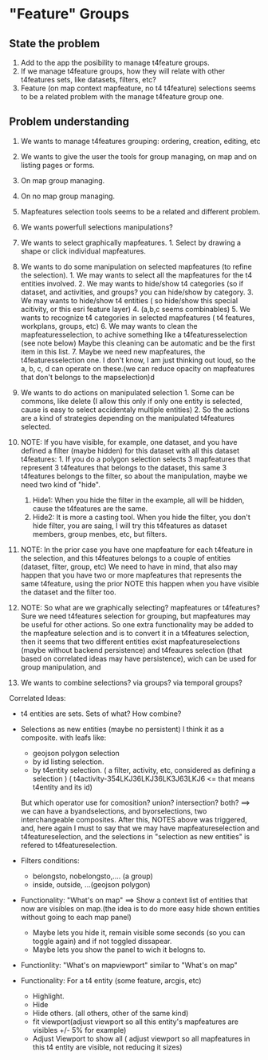# "Feature" Groups

## State the problem
1. Add to the app the posibility to manage t4feature groups.
2. If we manage t4feature groups, how they will relate with other t4features sets, like datasets, filters, etc?
3. Feature (on map context mapfeature, no t4 t4feature) selections seems to be a related problem with the manage t4feature group one.

## Problem understanding
1. We wants to manage t4features grouping: ordering, creation, editing, etc
2. We wants to give the user the tools for group managing, on map and on listing pages or forms.
  1. On map group managing.
  2. On no map group managing.
3. Mapfeatures selection tools seems to be a related and different problem.
  0. We wants powerfull selections manipulations?
  1. We wants to select graphically mapfeatures.
    1. Select by drawing a shape or click individual mapfeatures.
    
  2. We wants to do some manipulation on selected mapfeatures (to refine the selection).
    1. We may wants to select all the mapfeatures for the t4 entities involved.
    2. We may wants to hide/show t4 categories (so if dataset, and activities, and groups? you can hide/show by category.
    3. We may wants to hide/show t4 entities ( so hide/show this special acitivity, or this esri feature layer)
    4. (a,b,c seems combinables)
    5. We wants to recognize t4 categories in selected mapfeatures ( t4 features, workplans, groups, etc)
    6. We may wants to clean the mapfeaturesselection, to achive something like a t4featuresselection (see note below)
       Maybe this cleaning can be automatic and be the first item in this list.
    7. Maybe we need new mapfeatures, the t4featuresselection one. I don't know, I am just thinking out loud,
       so the a, b, c, d can operate on these.(we can reduce opacity on mapfeatures that don't belongs to the mapselection)d

  4. We wants to do actions on manipulated selection 
    1. Some can be commons, like delete (I allow this only if only one entity is selected, cause is easy to select accidentaly multiple entities)
    2. So the actions are a kind of strategies depending on the manipulated t4features selected.

  5. NOTE: If you have visible, for example, one dataset, and you have defined a filter (maybe hidden) for this dataset with all this dataset t4features:
    1. If you do a polygon selection selects 3 mapfeatures that represent 3 t4features that belongs to the dataset,
    this same 3 t4features belongs to the filter, so about the manipulation, maybe we need two kind of "hide".
      1. Hide1: When you hide the filter in the example, all will be hidden, cause the t4features are the same.
      2. Hide2: It is more a casting tool. When you hide the filter, you don't hide filter, you are saing,
        I will try this t4features as dataset members, group menbes, etc, but filters.
  6. NOTE: In the prior case you have one mapfeature for each t4feature in the selection, and this t4features belongs to
     a couple of entities (dataset, filter, group, etc)
    We need to have in mind, that also may happen that you have two or more mapfeatures that represents the same t4feature,
    using the prior NOTE this happen when you have visible the dataset and the filter too.
  7. NOTE: So what are we graphically selecting? mapfeatures or t4features?
    Sure we need t4features selection for grouping, but mapfeatures may be useful for other actions.
    So one extra functionality may be added to the mapfeature selection and is to convert it in a t4features selection,
    then it seems that two different entities exist mapfeatureselections (maybe without backend persistence) and t4feaures
    selection (that based on correlated ideas may have persistence), wich can be used for group manipulation,
    and

  8. We wants to combine selections? via groups? via temporal groups? 

Correlated Ideas:
- t4 entities are sets.
  Sets of what? How combine?
  
- Selections as new  entities (maybe no persistent)
  I think it as a composite. with leafs like:
    - geojson polygon selection
    - by id listing selection.
    - by t4entity selection. ( a filter, activity, etc, considered as defining a selection )
       ( t4activity-354LKJ36LKJ36LK3J63LKJ6 <= that means t4entity and its id)
  
  But which operator use for comosition? union? intersection? both? ==>
  we can have a byandselections, and byorselections, two interchangeable composites.
  After this, NOTES above was triggered, and, here again I must to say that we may have mapfeatureselection and t4featureselection, and the selections in "selection as new entities" is refered to t4featureselection.
  
- Filters conditions:
  - belongsto, nobelongsto,.... (a group)
  - inside, outside, ...(geojson polygon)
- Functionality: "What's on map" ==> Show a context list of entities that now are visibles on map.(the idea is to do more easy hide shown entities without going to each map panel)
    - Maybe lets you hide it, remain visible some seconds (so you can toggle again) and if not toggled dissapear.
    - Maybe lets you show the panel to wich it belogns to.
- Functionlity: "What's on mapviewport" similar to "What's on map"
- Functionality: For a t4 entity (some feature, arcgis, etc)
   - Highlight.
   - Hide
   - Hide others. (all others, other of the same kind)
   - fit viewport(adjust viewport so all this entity's mapfeatures are visibles +/- 5% for example)
   - Adjust Viewport to show all ( adjust viewport so all mapfeatures in this t4 entity are visible,
     not reducing it sizes)
  
  
    


